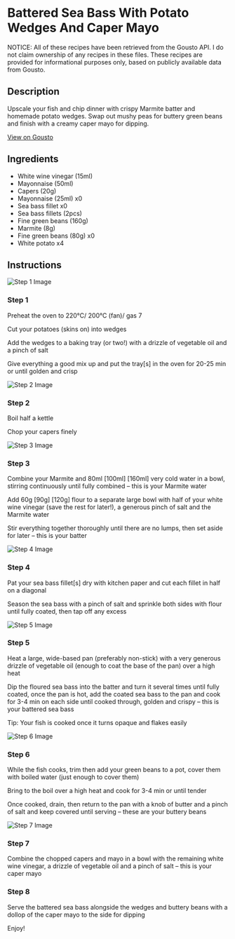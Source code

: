 # Battered Sea Bass With Potato Wedges And Caper Mayo

NOTICE: All of these recipes have been retrieved from the Gousto API. I do not claim ownership of any recipes in these files. These recipes are provided for informational purposes only, based on publicly available data from Gousto.

## Description

Upscale your fish and chip dinner with crispy Marmite batter and homemade potato wedges. Swap out mushy peas for buttery green beans and finish with a creamy caper mayo for dipping.

[View on Gousto](https://www.gousto.co.uk/recipes/cookbook/sea-bass-with-crispy-potatoes-caper-mayo)

## Ingredients

- White wine vinegar (15ml)
- Mayonnaise (50ml)
- Capers (20g)
- Mayonnaise (25ml) x0
- Sea bass fillet x0
- Sea bass fillets (2pcs)
- Fine green beans (160g)
- Marmite (8g)
- Fine green beans (80g) x0
- White potato x4

## Instructions

![Step 1 Image](https://production-media.gousto.co.uk/cms/recipe-step-image/Step-1-copy-1724064917441-x200.jpg)

### Step 1

Preheat the oven to 220°C/ 200°C (fan)/ gas 7

Cut your potatoes (skins on) into wedges

Add the wedges to a baking tray (or two!) with a drizzle of vegetable oil and a pinch of salt

Give everything a good mix up and put the tray[s] in the oven for 20-25 min or until golden and crisp

![Step 2 Image](https://production-media.gousto.co.uk/cms/recipe-step-image/Step-2-copy-1724064926252-x200.jpg)

### Step 2

Boil half a kettle

Chop your capers finely

![Step 3 Image](https://production-media.gousto.co.uk/cms/recipe-step-image/Step-3-copy-1724064935408-x200.jpg)

### Step 3

Combine your Marmite and 80ml <span class="text-purple">[100ml]</span> <span class="text-danger">[160ml] </span>very cold water in a bowl, stirring continuously until fully combined – this is your Marmite water

Add 60g <span class="text-purple">[90g] </span><span class="text-danger">[120g]</span> flour to a separate large bowl with half of your white wine vinegar (save the rest for later!), a generous pinch of salt and the Marmite water

Stir everything together thoroughly until there are no lumps, then set aside for later – this is your batter

![Step 4 Image](https://production-media.gousto.co.uk/cms/recipe-step-image/Step-4-copy-1725544764965-x200.jpg)

### Step 4

Pat your sea bass fillet[s] dry with kitchen paper and cut each fillet in half on a diagonal

Season the sea bass with a pinch of salt and sprinkle both sides with flour until fully coated, then tap off any excess

![Step 5 Image](https://production-media.gousto.co.uk/cms/recipe-step-image/Step-5-copy-1724064963509-x200.jpg)

### Step 5

Heat a large, wide-based pan (preferably non-stick) with a very generous drizzle of vegetable oil (enough to coat the base of the pan) over a high heat

Dip the floured sea bass into the batter and turn it several times until fully coated, once the pan is hot, add the coated sea bass to the pan and cook for 3-4 min on each side until cooked through, golden and crispy – this is your battered sea bass

Tip: Your fish is cooked once it turns opaque and flakes easily

![Step 6 Image](https://production-media.gousto.co.uk/cms/recipe-step-image/Step-6-copy-1724064974107-x200.jpg)

### Step 6

While the fish cooks, trim then add your green beans to a pot, cover them with boiled water (just enough to cover them)

Bring to the boil over a high heat and cook for 3-4 min or until tender

Once cooked, drain, then return to the pan with a knob of butter and a pinch of salt and keep covered until serving – these are your buttery beans

![Step 7 Image](https://production-media.gousto.co.uk/cms/recipe-step-image/Step-7-copy-1724064983040-x200.jpg)

### Step 7

Combine the chopped capers and mayo in a bowl with the remaining white wine vinegar, a drizzle of vegetable oil and a pinch of salt – this is your caper mayo

### Step 8

Serve the battered sea bass alongside the wedges and buttery beans with a dollop of the caper mayo to the side for dipping

Enjoy!

